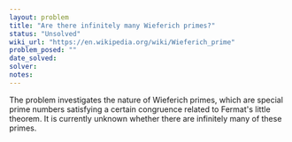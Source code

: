 ```yaml
---
layout: problem
title: "Are there infinitely many Wieferich primes?"
status: "Unsolved"
wiki_url: "https://en.wikipedia.org/wiki/Wieferich_prime"
problem_posed: ""
date_solved:
solver:
notes:
---
```

The problem investigates the nature of Wieferich primes, which are special prime numbers satisfying a certain congruence related to Fermat's little theorem. It is currently unknown whether there are infinitely many of these primes.